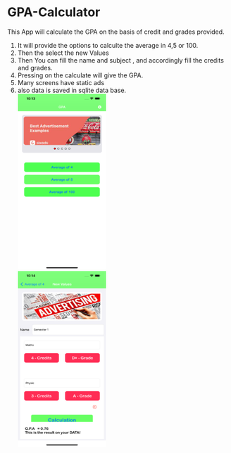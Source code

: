 # GPA-Calculator
This App will calculate the GPA on the basis of credit and grades provided.<br>

1. It will provide the options to calculte the average in 4,5 or 100.<br>
2. Then the select the new Values<br>
3. Then You can fill the name and subject , and accordingly fill the credits and grades.<br>
4. Pressing on the calculate will give the GPA.<br>
5. Many screens have static ads<br>
6. also data is saved in sqlite data base.<br>
<img src = "https://github.com/mksmanish/GPA-Calculator/blob/main/Sreenshot/Simulator%20Screen%20Shot%20-%20iPhone%2012%20Pro%20Max%20-%202021-08-22%20at%2010.13.35.png" width="200" height="400" ><br>
<img src = " https://github.com/mksmanish/GPA-Calculator/blob/main/Sreenshot/Simulator%20Screen%20Shot%20-%20iPhone%2012%20Pro%20Max%20-%202021-08-22%20at%2010.14.30.png" width="200" height="400" ><br>


